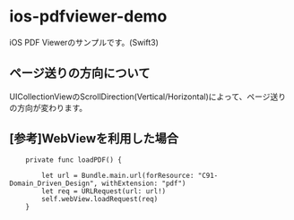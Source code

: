 # ios-pdfviewer-demo
iOS PDF Viewerのサンプルです。(Swift3)

## ページ送りの方向について
UICollectionViewのScrollDirection(Vertical/Horizontal)によって、ページ送りの方向が変わります。

## [参考]WebViewを利用した場合

```swift:
    private func loadPDF() {
        
        let url = Bundle.main.url(forResource: "C91-Domain_Driven_Design", withExtension: "pdf")
        let req = URLRequest(url: url!)
        self.webView.loadRequest(req)
    }
```
